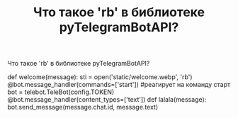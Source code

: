 ﻿---
title: "Что такое &#39;rb&#39; в библиотеке pyTelegramBotAPI?"
se.owner.user_id: 409465
se.owner.display_name: "Иван"
se.owner.link: "https://ru.meta.stackoverflow.com/users/409465/%d0%98%d0%b2%d0%b0%d0%bd"
se.link: "https://ru.meta.stackoverflow.com/questions/10919/%d0%a7%d1%82%d0%be-%d1%82%d0%b0%d0%ba%d0%be%d0%b5-rb-%d0%b2-%d0%b1%d0%b8%d0%b1%d0%bb%d0%b8%d0%be%d1%82%d0%b5%d0%ba%d0%b5-pytelegrambotapi"
se.question_id: 10919
se.post_type: question
---
<p>Что такое 'rb' в библиотеке pyTelegramBotAPI?</p>
<p>def welcome(message):
sti = open('static/welcome.webp', 'rb')
@bot.message_handler(commands=['start']) #реагирует на команду старт
bot = telebot.TeleBot(config.TOKEN)
@bot.message_handler(content_types=['text'])
def lalala(message):
bot.send_message(message.chat.id, message.text)</p>
